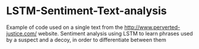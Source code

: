 # LSTM-Sentiment-Text-analysis

Example of code used on a single text from the http://www.perverted-justice.com/ website.
Sentiment analysis using LSTM to learn phrases used by a suspect and a decoy, in order to differentiate between them
